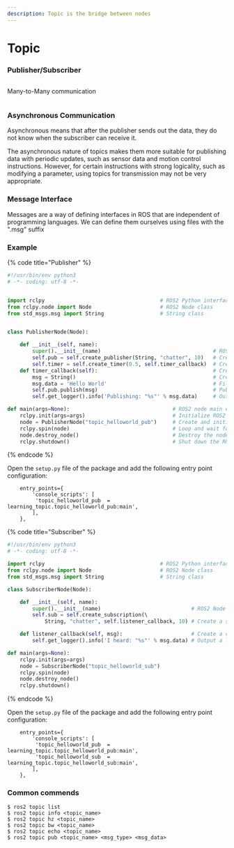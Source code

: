 ```yaml
---
description: Topic is the bridge between nodes
---
```


# Topic

### Publisher/Subscriber

<figure><img src="https://book.guyuehome.com/ROS2/2.%E6%A0%B8%E5%BF%83%E6%A6%82%E5%BF%B5/image/2.4_%E8%AF%9D%E9%A2%98/image8.gif" alt=""><figcaption></figcaption></figure>

Many-to-Many communication

<figure><img src="https://book.guyuehome.com/ROS2/2.%E6%A0%B8%E5%BF%83%E6%A6%82%E5%BF%B5/image/2.4_%E8%AF%9D%E9%A2%98/image9.gif" alt=""><figcaption></figcaption></figure>

### Asynchronous Communication

Asynchronous means that after the publisher sends out the data, they do not know when the subscriber can receive it.

The asynchronous nature of topics makes them more suitable for publishing data with periodic updates, such as sensor data and motion control instructions. However, for certain instructions with strong logicality, such as modifying a parameter, using topics for transmission may not be very appropriate.

### Message Interface

Messages are a way of defining interfaces in ROS that are independent of programming languages. We can define them ourselves using files with the ".msg" suffix

### Example

{% code title="Publisher" %}
```python
#!/usr/bin/env python3
# -*- coding: utf-8 -*-


import rclpy                                     # ROS2 Python interface lib
from rclpy.node import Node                      # ROS2 Node class
from std_msgs.msg import String                  # String class


class PublisherNode(Node):

    def __init__(self, name):
        super().__init__(name)                                    # ROS2 Node parent class init
        self.pub = self.create_publisher(String, "chatter", 10)   # Create a publisher object (message type, topic name, queue length).
        self.timer = self.create_timer(0.5, self.timer_callback)  # Create a timer (period in seconds, callback function to be executed at each timer tick).
    def timer_callback(self):                                     # Create the callback function to be executed periodically by the timer
        msg = String()                                            # Create a message object of type "String".
        msg.data = 'Hello World'                                  # Fill the message object with the desired message data
        self.pub.publish(msg)                                     # Publish the message on the topic.
        self.get_logger().info('Publishing: "%s"' % msg.data)     # Output a log message indicating that the topic has been published.

def main(args=None):                                 # ROS2 node main entry function.
    rclpy.init(args=args)                            # Initialize ROS2 Python API.
    node = PublisherNode("topic_helloworld_pub")     # Create and initialize the ROS2 node object.
    rclpy.spin(node)                                 # Loop and wait for ROS2 to exit.
    node.destroy_node()                              # Destroy the node object.
    rclpy.shutdown()                                 # Shut down the ROS2 Python API.

```
{% endcode %}

Open the `setup.py` file of the package and add the following entry point configuration:

```
    entry_points={
        'console_scripts': [
         'topic_helloworld_pub  = learning_topic.topic_helloworld_pub:main',
        ],
    },
```

{% code title="Subscriber" %}
```python
#!/usr/bin/env python3
# -*- coding: utf-8 -*-

import rclpy                                     # ROS2 Python interface lib
from rclpy.node import Node                      # ROS2 Node class
from std_msgs.msg import String                  # String class

class SubscriberNode(Node):

    def __init__(self, name):
        super().__init__(name)                             # ROS2 Node parent class init
        self.sub = self.create_subscription(\                
            String, "chatter", self.listener_callback, 10) # Create a subscriber object (message type, topic name,callback function ,queue length).

    def listener_callback(self, msg):                      # Create a callback function to process the data after receiving a topic message.
        self.get_logger().info('I heard: "%s"' % msg.data) # Output a log message to indicate the subscribed topic message has been received.

def main(args=None):                             
    rclpy.init(args=args)                          
    node = SubscriberNode("topic_helloworld_sub") 
    rclpy.spin(node)                              
    node.destroy_node()                            
    rclpy.shutdown()                               

```
{% endcode %}

Open the `setup.py` file of the package and add the following entry point configuration:

```
    entry_points={
        'console_scripts': [
         'topic_helloworld_pub  = learning_topic.topic_helloworld_pub:main',
         'topic_helloworld_sub  = learning_topic.topic_helloworld_sub:main',
        ],
    },
```

### Common commends

```
$ ros2 topic list                
$ ros2 topic info <topic_name>   
$ ros2 topic hz <topic_name>    
$ ros2 topic bw <topic_name>    
$ ros2 topic echo <topic_name>   
$ ros2 topic pub <topic_name> <msg_type> <msg_data>   
```
